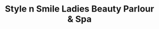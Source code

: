 ---
title: "Style n Smile Ladies Beauty Parlour & Spa"
url: /amala-nagar/style-n-smile-ladies-beauty-parlour-and-spa/
shop: beauty
---